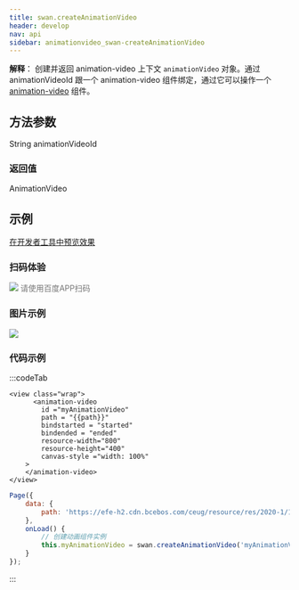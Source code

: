 ```yaml
---
title: swan.createAnimationVideo
header: develop
nav: api
sidebar: animationvideo_swan-createAnimationVideo
---
```



**解释**： 创建并返回 animation-video 上下文 `animationVideo` 对象。通过 animationVideoId 跟一个 animation-video 组件绑定，通过它可以操作一个[animation-video](/develop/component/animation-video/) 组件。

 

## 方法参数

String animationVideoId

### 返回值 

AnimationVideo

## 示例

<a href="swanide://fragment/ab0b71caf387bc59ae9a4190d6a750261578455636683" title="在开发者工具中预览效果" target="_self">在开发者工具中预览效果</a>

### 扫码体验

<div class='scan-code-container'>
    <img src="https://b.bdstatic.com/miniapp/assets/images/doc_demo/animation-video.png" class="demo-qrcode-image" />
    <font color=#777 12px>请使用百度APP扫码</font>
</div>

### 图片示例 

<div class="m-doc-custom-examples">
    <div class="m-doc-custom-examples-correct">
        <img src="https://b.bdstatic.com/searchbox/icms/searchbox/images/animation-video.gif">
    </div>
    <div class="m-doc-custom-examples-correct">
        <img src=" ">
    </div>
    <div class="m-doc-custom-examples-correct">
        <img src=" ">
    </div>
</div>


### 代码示例 

 

:::codeTab
```swan
<view class="wrap">
      <animation-video
        id ="myAnimationVideo"
        path = "{{path}}"
        bindstarted = "started"
        bindended = "ended"
        resource-width="800"
        resource-height="400"
        canvas-style ="width: 100%"
    >
    </animation-video>
</view>
```

 

```js
Page({
    data: {
        path: 'https://efe-h2.cdn.bcebos.com/ceug/resource/res/2020-1/1577964961344/003e2f0dcd81.mp4'
    },
    onLoad() {
        // 创建动画组件实例
        this.myAnimationVideo = swan.createAnimationVideo('myAnimationVideo');
    }
});
```
:::